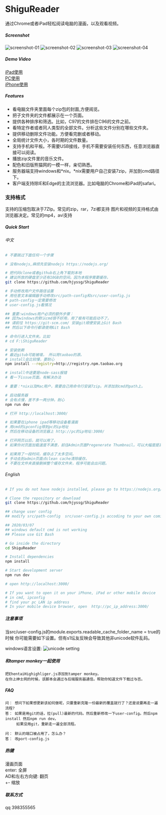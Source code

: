 # ShiguReader

通过Chrome或者iPad轻松阅读电脑的漫画，以及观看视频。

##### Screenshot

![screenshot-01](screenshot/01.png)
![screenshot-02](screenshot/02.png)
![screenshot-03](screenshot/03.png)
![screenshot-04](screenshot/04.png)

##### Demo Video
[iPad使用](https://www.bilibili.com/video/BV1Mt4y1m7qU)  
[PC使用](https://www.bilibili.com/video/BV1t64y1u729/)   
[iPhone使用](https://www.bilibili.com/video/BV1xt4y1U73L/)     

##### Features

* 看电脑文件夹里面每个zip包的封面,方便阅览。
* 把子文件夹的文件都展示在一个页面。
* 提供各种排序和筛选。比如，C97的文件排在C96的文件之前。
* 看特定作者或者同人类型的全部文件。分析这些文件分别在哪些文件夹。
* 提供移动删除文件功能。方便看完删或者移动。
* 全局统计文件大小，各时期的文件数量。
* 支持手机和平板。不需要USB接线，手机不需要安装任何东西，任意浏览器直接可以阅读。
* 播放zip文件里的音乐文件。
* 配色和旧版熊猫网的一模一样，亲切熟悉。
* 服务器端支持windows和*nix。*nix需要用户自己安装7zip，并加到cmd路径下。
* 客户端支持除IE和Edge的主流浏览器。比如电脑的Chrome和iPad的safari。


### 支持格式

支持的压缩包取决于7ZIp。常见的zip，rar，7zi都支持
图片和视频的支持格式由浏览器决定。常见的mp4，avi支持


##### Quick Start

###### 中文

```bash
# 不要跳过下面任何一个步骤

# 没有nodejs,麻烦先安装nodejs https://nodejs.org/

# 把代码clone或者github右上角下载到本地
# 建议所放的硬盘至少还有10GB的空间。因为本程序需要缓存。
git clone https://github.com/hjyssg/ShiguReader

# 手动修改用户文件路径设置
# 用任意文本编辑器手动修改src/path-config和src/user-config.js
# path-config一定需要修改
# user-config.js看情况

## 重要:windows用户必须的额外步骤：
## 因为windows的默认cmd很不好用，用了极有可能启动不了。
## 请前往 https://git-scm.com/ 安装git顺便安装上Git Bash 
## 然后以下命令行都请使用Git Bash 

# 命令行进入文件夹。比如
# cd F:\ShiguReader

# 安装依赖
# 最近gitub可能被墙， 所以用taobao的源。
# install会比较慢，要耐心
npm install --registry=http://registry.npm.taobao.org

# install中途要是node-sass报错
# 看一下issue页面。有解决办法

# 重要：*nix以及Mac用户，需要自己用命令行安装7zip。并添加到cmd的path上。

# 启动服务器
# 会有点慢，差不多一两分钟。耐心
npm run dev

# 打开 http://localhost:3000/

# 如果要在iphone ipad等移动设备看漫画
# 用cmd的ipconfig得到pc的ip地址
# 然后在移动设备的浏览器上 http://pc的ip地址:3000/

# 打开网页以后，就可以用了。
# 如果你对页面加载速度不满意，前往Admin页面Pregenerate Thumbnail。可以大幅度提高页面加载速度。

# 如果用了一段时间，缓存占了太多空间。
# 手动去到admin页面点clean cache清除缓存。
# 不要在文件夹直接删掉整个缓存文件夹，程序可能会出问题。
```

###### English

```bash
# If you do not have nodejs installed, please go to https://nodejs.org/

# Clone the repository or download
git clone https://github.com/hjyssg/ShiguReader

## change user config
## modify src/path-config  src/user-config.js accoding to your own comic files location

## 2020/03/07
## windows default cmd is not working
## Please use Git Bash 

# Go inside the directory
cd ShiguReader

# Install dependencies
npm install

# Start development server
npm run dev

# open http://localhost:3000/

# If you want to open it on your iPhone, iPad or other mobile device 
# in cmd, ipconfig
# find your pc LAN ip address
# In your mobile device browser, open  http://pc_ip_address:3000/
```

##### 注意事项
当src/user-config.js的module.exports.readable_cache_folder_name = true的时候
你可能需要如下设置。但有s1坛友反映会导致其他非unicode软件乱码。

windows语言设置:
![unicode setting](screenshot/unicode-setting.png)

##### 和tamper monkey一起使用
    把EhentaiHighighliger.js添加到tamper monkey。
    在你上绅士网的时候，该脚本会通过与后端服务器通信。帮助你知道文件下载过与否。

##### FAQ
    问： 想问下如果想更新该如何做呢，只要重新克隆一份最新的覆盖就行了？还是说要再走一遍流程?   
    答： 如果是用git的话，拉(pull)最新的代码。然后重新修改一下user-config。然后npm install 然后npm run dev。
         如果没用git，重新走一遍全部流程。  

    问： 默认的端口被占用了，怎么办？
    答： 改port-config.js



##### 热键
漫画页面  
enter: 全屏  
AD和左右方向键: 翻页  
+- 缩放  

##### 联系方式
qq 398355565
